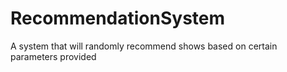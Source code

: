 # RecommendationSystem
A system that will randomly recommend shows based on certain parameters provided 
